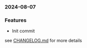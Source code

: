 ### 2024-08-07

### Features
+ Init commit

see <a href='https://github.com/mrjackwills/screen_control_backend/blob/main/CHANGELOG.md'>CHANGELOG.md</a> for more details
